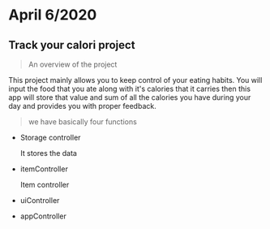 # April 6/2020

## Track your calori project 

> An overview of the project

This project  mainly allows you to keep control of your eating habits. You will input the food that you ate along with it's calories that it carries then this app will store that value and sum of all the calories you have during your day and provides you with proper feedback.


> we have basically four functions


* Storage controller
  
  It stores the data 
  
* itemController
  
  Item controller
  
* uiController
  
* appController
  
